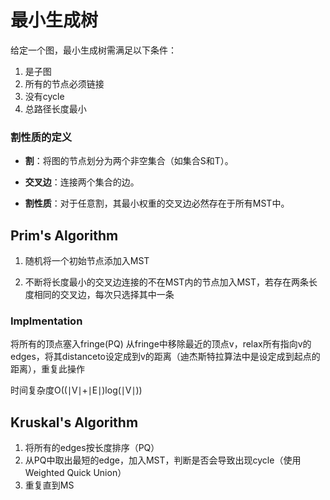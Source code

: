 # 最小生成树
给定一个图，最小生成树需满足以下条件：
1. 是子图
2. 所有的节点必须链接
3. 没有cycle
4. 总路径长度最小

### 割性质的定义

-   **割**：将图的节点划分为两个非空集合（如集合S和T）。
    
-   **交叉边**：连接两个集合的边。
    
-   **割性质**：对于任意割，其最小权重的交叉边必然存在于所有MST中。


## Prim's Algorithm
1.    随机将一个初始节点添加入MST
    
2.   不断将长度最小的交叉边连接的不在MST内的节点加入MST，若存在两条长度相同的交叉边，每次只选择其中一条

### Implmentation
将所有的顶点塞入fringe(PQ)
从fringe中移除最近的顶点v，relax所有指向v的edges，将其distanceto设定成到v的距离（迪杰斯特拉算法中是设定成到起点的距离），重复此操作

时间复杂度O((∣V∣+∣E∣)log(∣V∣))

##  Kruskal's Algorithm
1. 将所有的edges按长度排序（PQ）
2. 从PQ中取出最短的edge，加入MST，判断是否会导致出现cycle（使用Weighted  Quick Union）
3. 重复直到MS


<!--stackedit_data:
eyJoaXN0b3J5IjpbLTE0Mjg1OTA2MTgsMTkyMzk5MTU1MiwtNz
gzOTM3MDcwLDcxMzI5ODQ5OV19
-->